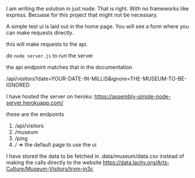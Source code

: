 I am writing the solution in just node. That is right. With no frameworks like express. Becuase for this project that might not be necessary.


A simple test ui is laid out in the home page. You will see a form where you can make requests directly.

this will make requests to the api.

do ```node server.js``` to run the server

the api endpoint matches that in the documentation

/api/visitors?date=YOUR-DATE-IN-MILLIS&ignore=THE-MUSEUM-TO-BE-IGNORED

I have hosted the server on heroku:
https://assembly-simple-node-server.herokuapp.com/

these are the endpoints
1. /api/visitors
2. /museum
3. /ping
4. / => the default page to use the ui

I have stored the data to be fetched in .data/museum/data.csv instead of making the calls directly to the website https://data.lacity.org/Arts-Culture/Museum-Visitors/trxm-jn3c

